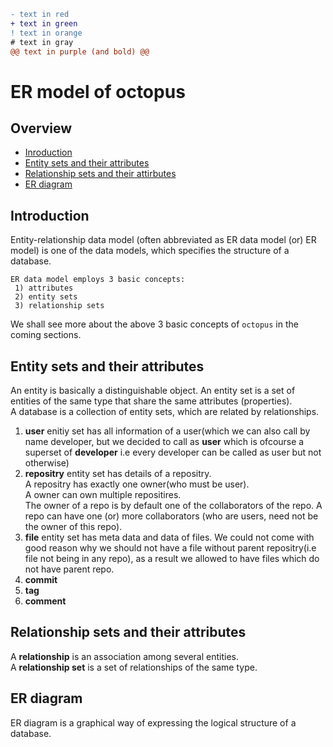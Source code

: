 
```diff
- text in red
+ text in green
! text in orange
# text in gray
@@ text in purple (and bold) @@
```

# ER model of octopus

## Overview

+ [Inroduction](#Introduction)
+ [Entity sets and their attributes](#Entity-sets-and-their-attributes)
+ [Relationship sets and their attirbutes](#Relationship-sets-and-their-attributes)
+ [ER diagram](#ER-diagram)

## Introduction

Entity-relationship data model (often abbreviated as ER data model (or) ER model) is one of the data models, which specifies the structure of a database.  
```
ER data model employs 3 basic concepts:  
 1) attributes
 2) entity sets 
 3) relationship sets  
```
We shall see more about the above 3 basic concepts of ```octopus``` in the coming sections.  

## Entity sets and their attributes
An entity is basically a distinguishable object. An entity set is a set of entities of the same type that share the same attributes (properties). <br/>
A database is a collection of entity sets, which are related by relationships. <br/>


1) **user** enitiy set has all information of a user(which we can also call by name developer, but we decided to call as **user** which is ofcourse a superset of **developer** i.e every developer can be called as user but not otherwise)
2) **repositry** entity set has details of a repositry. <br/>
	A repositry has exactly one owner(who must be user). <br/>
	A owner can own multiple repositires. <br/>
	The owner of a repo is by default one of the collaborators of the repo. A repo can have one (or) more collaborators (who are users, need not be the owner of this repo). <br/>
3) **file** entity set has meta data and data of files. We could not come with good reason why we should not have a file without parent repositry(i.e file not being in any repo), as a result we allowed to have files which do not have parent repo. <br/>
4) **commit**
5) **tag**
6) **comment** 
 
## Relationship sets and their attributes
A **relationship** is an association among several entities.  
A **relationship set** is a set of relationships of the same type.   

## ER diagram
ER diagram is a graphical way of expressing the logical structure of a database.  


